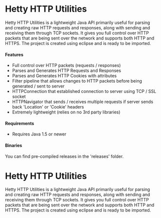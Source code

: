 # Hetty HTTP Utilities
Hetty HTTP Utilities is a lightweight Java API primarily useful for parsing and creating raw HTTP requests and responses, along with sending and receiving them through TCP sockets. It gives you full control over HTTP packets that are being sent over the network and supports both HTTP and HTTPS. The project is created using eclipse and is ready to be imported. 

#### Features
- Full control over HTTP packets (requests / responses)
- Parses and Generates HTTP Requests and Responses
- Parses and Generates HTTP Cookies with attributes
- Filter pipeline that allows changes to HTTP packets before being generated / sent to server
- HTTPConnection that established connection to server using TCP / SSL socket
- HTTPNavigator that sends / receives multiple requests if server sends back 'Location' or 'Cookie' headers
- Extremely lightweight (relies on no 3rd party libraries)

#### Requirements
- Requires Java 1.5 or newer

#### Binaries
You can find pre-compiled releases in the 'releases' folder.
# Hetty HTTP Utilities
Hetty HTTP Utilities is a lightweight Java API primarily useful for parsing and creating raw HTTP requests and responses, along with sending and receiving them through TCP sockets. It gives you full control over HTTP packets that are being sent over the network and supports both HTTP and HTTPS. The project is created using eclipse and is ready to be imported. 